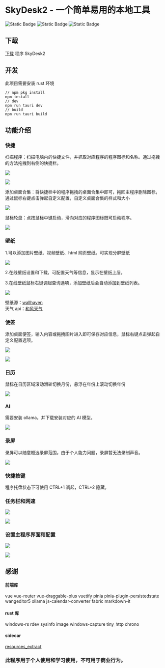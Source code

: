 # SkyDesk2 - 一个简单易用的本地工具

![Static Badge](https://img.shields.io/badge/Tauri-2.0.1-blue?logo=tauri)
![Static Badge](https://img.shields.io/badge/Rust-1.81.0-blue?logo=rust)
![Static Badge](https://img.shields.io/badge/vue3-vuetifyjs-gray)

## 下载

[下载](https://github.com/angelbests/SkyDesk2/releases) 程序 SkyDesk2


## 开发
此项目需要安装 rust 环境

```
// npm pkg install
npm install
// dev
npm run tauri dev
// build
npm run tauri build
```
## 功能介绍
### 快捷

扫描程序：扫描电脑内的快捷文件，并抓取对应程序的程序图标和名称。通过拖拽的方法拖拽到右侧的快捷栏。

![](./screenshot/2.png)

![](./screenshot/1.png)

添加桌面合集：将快捷栏中的程序拖拽的桌面合集中即可，拖回主程序删除图标，通过鼠标右键点击弹起自定义配置，自定义桌面合集的样式和大小

![](./screenshot/13.png)

鼠标轮盘：点按鼠标中键启动，滑向对应的程序图标既可启动程序。

![](./screenshot/3.png)

### 壁纸

1.可以添加图片壁纸、视频壁纸、html 网页壁纸。可实现分屏壁纸<br/>

![](./screenshot/4.png)

2.在线壁纸设置和下载，可配置天气等信息，显示在壁纸上层。

3.在线壁纸鼠标右键调起查询选项，添加壁纸后会自动添加到壁纸列表。<br/>

![](./screenshot/7.png)

壁纸源：[wallhaven](https://wallhaven.cc/) <br/>
天气 api：[和风天气](https://www.qweather.com/)<br/>

### 便签

添加桌面便签，输入内容或拖拽图片进入即可保存对应信息，鼠标右键点击弹起自定义配置选项。

![](./screenshot/5.png)

![](./screenshot/6.png)

### 日历

鼠标在日历区域滚动滑轮切换月份，悬浮在年份上滚动切换年份

![](./screenshot/12.png)

### AI

需要安装 ollama，并下载安装对应的 AI 模型。

![](./screenshot/10.png)

### 录屏

录屏可以随意框选录屏范围，由于个人能力问题，录屏暂无法录制声音。

![](./screenshot/11.png)

### 快捷按键

程序托盘状态下可使用 CTRL+1 调起，CTRL+2 隐藏。

### 任务栏和网速

![](./screenshot/8.png)

![](./screenshot/9.png)

### 设置主程序界面和配置

![](./screenshot/15.png)

![](./screenshot/14.png)

## 感谢

#### 前端库

vue
vue-router
vue-draggable-plus
vuetify
pinia
pinia-plugin-persistedstate
wangeditor5
ollama
js-calendar-converter
fabric
markdown-it

#### rust 库

windows-rs
rdev
sysinfo
image
windows-capture
tiny_http
chrono
#### sidecar 
[resources_extract](https://www.nirsoft.net/utils/resources_extract.html)
### 此程序用于个人使用和学习使用，不可用于商业行为。
